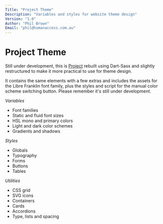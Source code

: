 ```yaml
---
Title: "Project Theme"
Description: "Variables and styles for website theme design"
Version: "1.0"
Author: "Phil Brown"
Email: "phil@humanaccess.com.au"
---
```


# Project Theme

Still under development, this is [Project](https://github.com/HumanAccess/Project) rebuilt using Dart-Sass and slightly restructured to make it more practical to use for theme design.

It contains the same elements with a few extras and includes the assets for the Libre Franklin font family, plus the styles and script for the manual color scheme switching button. Please remember it's still under development.

*Variables*

- Font families
- Static and fluid font sizes
- HSL mono and primary colors
- Light and dark color schemes
- Gradients and shadows

*Styles*

- Globals
- Typography
- Forms
- Buttons
- Tables

*Utilities*
 
- CSS grid 
- SVG icons
- Containers
- Cards
- Accordions
- Type, lists and spacing


